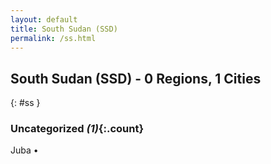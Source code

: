 ```yaml
---
layout: default
title: South Sudan (SSD)
permalink: /ss.html
---
```



## South Sudan (SSD) - 0 Regions, 1 Cities
{: #ss }





### Uncategorized _(1)_{:.count}


Juba  •


 
